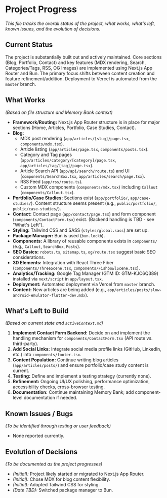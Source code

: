 # Project Progress

*This file tracks the overall status of the project, what works, what's left, known issues, and the evolution of decisions.*

## Current Status

The project is substantially built out and actively maintained. Core sections (Blog, Portfolio, Contact) and key features (MDX rendering, Search, Categories/Tags, RSS, OG Images) are implemented using Next.js App Router and Bun. The primary focus shifts between content creation and feature refinement/addition. Deployment to Vercel is automated from the `master` branch.

## What Works

*(Based on file structure and Memory Bank context)*
- **Framework/Routing:** Next.js App Router structure is in place for major sections (Home, Articles, Portfolio, Case Studies, Contact).
- **Blog:**
    - MDX post rendering (`app/articles/[slug]/page.tsx`, `components/mdx.tsx`).
    - Article listing (`app/articles/page.tsx`, `components/posts.tsx`).
    - Category and Tag pages (`app/articles/category/[category]/page.tsx`, `app/articles/tag/[tag]/page.tsx`).
    - Article Search API (`app/api/search/route.ts`) and UI (`components/SearchBox.tsx`, `app/articles/search/page.tsx`).
    - RSS Feed (`app/rss/route.ts`).
    - Custom MDX components (`components/mdx.tsx`) including `Callout` (`components/Callout.tsx`).
- **Portfolio/Case Studies:** Sections exist (`app/portfolio/`, `app/case-studies/`). Content structure seems present (e.g., `public/portfolio/`, `public/case-studies/`).
- **Contact:** Contact page (`app/contact/page.tsx`) and form component (`components/ContactForm.tsx`) exist. (Backend handling is TBD - see "What's Left").
- **Styling:** Tailwind CSS and SASS (`styles/global.sass`) are set up.
- **Package Manager:** Bun is used (`bun.lockb`).
- **Components:** A library of reusable components exists in `components/` (e.g., `Callout`, `SearchBox`, `Posts`).
- **SEO Basics:** `robots.ts`, `sitemap.ts`, `og/route.tsx` suggest basic SEO considerations.
- **3D Elements:** Integration with React Three Fiber (`components/ThreeScene.tsx`, `components/FishbowlScene.tsx`).
- **Analytics/Tracking:** Google Tag Manager (GTM ID: GTM-KJC6Q389) installed via `next/script` in `app/layout.tsx`.
- **Deployment:** Automated deployment via Vercel from `master` branch.
- **Content:** New articles are being added (e.g., `app/articles/posts/slow-android-emulator-flutter-dev.mdx`).

## What's Left to Build

*(Based on current state and `activeContext.md`)*
1.  **Implement Contact Form Backend:** Decide on and implement the handling mechanism for `components/ContactForm.tsx` (API route vs. third-party).
2.  **Add Social Links:** Integrate social media profile links (GitHub, LinkedIn, etc.) into `components/footer.tsx`.
3.  **Content Population:** Continue writing blog articles (`app/articles/posts/`) and ensure portfolio/case study content is current.
4.  **Testing:** Define and implement a testing strategy (currently none).
5.  **Refinement:** Ongoing UI/UX polishing, performance optimization, accessibility checks, cross-browser testing.
6.  **Documentation:** Continue maintaining Memory Bank; add component-level documentation if needed.

## Known Issues / Bugs

*(To be identified through testing or user feedback)*
- None reported currently.

## Evolution of Decisions

*(To be documented as the project progresses)*
- *(Initial):* Project likely started or migrated to Next.js App Router.
- *(Initial):* Chose MDX for blog content flexibility.
- *(Initial):* Adopted Tailwind CSS for styling.
- *(Date TBD):* Switched package manager to Bun.
